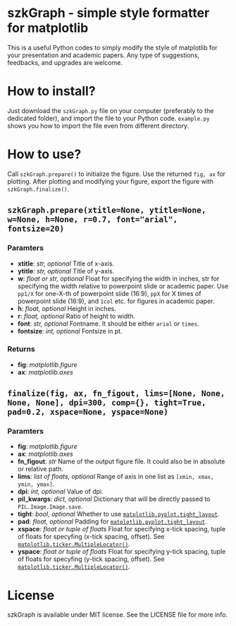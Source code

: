 # szkGraph - simple style formatter for matplotlib
This is a useful Python codes to simply modify the style of matplotlib for your presentation and academic papers.
Any type of suggestions, feedbacks, and upgrades are welcome.

# How to install?
Just download the `szkGraph.py` file on your computer (preferably to the dedicated folder), and import the file to your Python code.
`example.py` shows you how to import the file even from different directory.

# How to use?
Call `szkGraph.prepare()` to initialize the figure. Use the returned `fig, ax` for plotting.
After plotting and modifying your figure, export the figure with `szkGraph.finalize()`. 

## `szkGraph.prepare(xtitle=None, ytitle=None, w=None, h=None, r=0.7, font="arial", fontsize=20)`
### Paramters
* **xtitle**: _str, optional_
    Title of x-axis.
* **ytitle**: _str, optional_
    Title of y-axis.
* **w**: _float or str, optional_
    Float for specifying the width in inches, str for specifying the width relative to powerpoint slide or academic paper.
    Use `pp1/X` for one-X-th of powerpoint slide (16:9), `ppX` for X times of powerpoint slide (16:9), and `1col` etc. for figures in academic paper.
* **h**: _float, optional_
    Height in inches.
* **r**: _float, optional_
    Ratio of height to width.
* **font**: _str, optional_
    Fontname. It should be either `arial` or `times`.
* **fontsize**: _int, optional_
    Fontsize in pt.

### Returns
* **fig**: _matplotlib.figure_
* **ax**: _matplotlib.axes_


## `finalize(fig, ax, fn_figout, lims=[None, None, None, None], dpi=300, comp={}, tight=True, pad=0.2, xspace=None, yspace=None)`
### Paramters
* **fig**: _matplotlib.figure_
* **ax**: _matplotlib.axes_
* **fn_figout**: _str_
    Name of the output figure file. It could also be in absolute or relative path.
* **lims**: _list of floats, optional_
    Range of axis in one list as `[xmin, xmax, ymin, ymax]`.
* **dpi**: _int, optional_
    Value of dpi.
* **pil_kwargs**: _dict, optional_
    Dictionary that will be directly passed to `PIL.Image.Image.save`.
* **tight**: _bool, optional_
    Whether to use [`matplotlib.pyplot.tight_layout`](https://matplotlib.org/stable/api/_as_gen/matplotlib.pyplot.tight_layout.html).
* **pad**: _float, optional_
    Padding for [`matplotlib.pyplot.tight_layout`](https://matplotlib.org/stable/api/_as_gen/matplotlib.pyplot.tight_layout.html).
* **xspace**: _float or tuple of floats_
    Float for specifying x-tick spacing, tuple of floats for specyfing (x-tick spacing, offset). See [`matplotlib.ticker.MultipleLocator()`](https://matplotlib.org/stable/api/ticker_api.html#matplotlib.ticker.MultipleLocator).
* **yspace**: _float or tuple of floats_
    Float for specifying y-tick spacing, tuple of floats for specyfing (y-tick spacing, offset). See [`matplotlib.ticker.MultipleLocator()`](https://matplotlib.org/stable/api/ticker_api.html#matplotlib.ticker.MultipleLocator).

# License
szkGraph is available under MIT license. See the LICENSE file for more info.